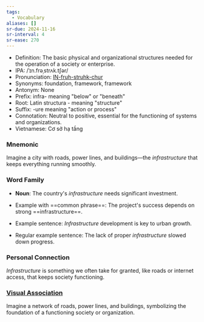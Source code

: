 ```yaml
---
tags:
  - Vocabulary
aliases: []
sr-due: 2024-11-16
sr-interval: 4
sr-ease: 270
---
```


- Definition: The basic physical and organizational structures needed for the operation of a society or enterprise.
- IPA: /ˈɪn.frəˌstrʌk.tʃər/
- Pronunciation: [IN-fruh-struhk-chur](https://www.google.com/search?q=how+to+pronounce+infrastructure)
- Synonyms: foundation, framework, framework
- Antonym: None
- Prefix: infra- meaning "below" or "beneath"
- Root: Latin structura - meaning "structure"
- Suffix: -ure meaning "action or process"
- Connotation: Neutral to positive, essential for the functioning of systems and organizations.
- Vietnamese: Cơ sở hạ tầng

### Mnemonic

Imagine a city with roads, power lines, and buildings—the *infrastructure* that keeps everything running smoothly.

### Word Family

- **Noun**: The country's *infrastructure* needs significant investment.
  
- Example with ==common phrase==: The project's success depends on strong ==infrastructure==.
- Example sentence: *Infrastructure* development is key to urban growth.
- Regular example sentence: The lack of proper *infrastructure* slowed down progress.

### Personal Connection

*Infrastructure* is something we often take for granted, like roads or internet access, that keeps society functioning.

### [Visual Association](https://www.google.com/search?tbm=isch&q=infrastructure)

Imagine a network of roads, power lines, and buildings, symbolizing the foundation of a functioning society or organization.
